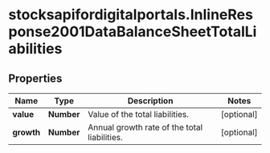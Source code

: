 # stocksapifordigitalportals.InlineResponse2001DataBalanceSheetTotalLiabilities

## Properties

Name | Type | Description | Notes
------------ | ------------- | ------------- | -------------
**value** | **Number** | Value of the total liabilities. | [optional] 
**growth** | **Number** | Annual growth rate of the total liabilities. | [optional] 


